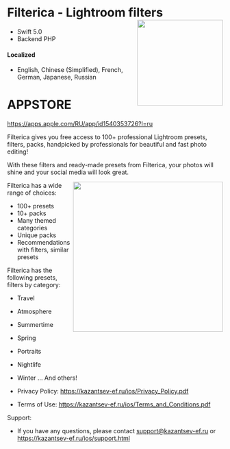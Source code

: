 # Filterica - Lightroom filters <img align="right" width="200" height="200" src="https://sun9-18.userapi.com/impg/hsAea2WZftWjVxeVcet1lTqAE5zgM-xuFYJWrA/I4IGgi-yI5Y.jpg?size=1024x1024&quality=96&proxy=1&sign=a5e40032b539c0e34a4ee36a76f8afa6&type=album">

- Swift 5.0
- Backend PHP

#### Localized
- English, Chinese (Simplified), French, German, Japanese, Russian

# APPSTORE 
https://apps.apple.com/RU/app/id1540353726?l=ru

Filterica gives you free access to 100+ professional Lightroom presets, filters, packs, handpicked by professionals for beautiful and fast photo editing!

With these filters and ready-made presets from Filterica, your photos will shine and your social media will look great. 

<img align="right" width="350" src="https://sun9-42.userapi.com/impg/xrI7f_uMd4jmAK1idbsjECxFbv4Swy1_R8IN_A/nHj57sGohjk.jpg?size=1308x1958&quality=96&proxy=1&sign=c15bb1375741bf438bb6a3078d32d2bd&type=album">

Filterica has a wide range of choices: 
- 100+ presets
- 10+ packs
- Many themed categories
- Unique packs
- Recommendations with filters, similar presets


Filterica has the following presets, filters by category:
- Travel
- Atmosphere
- Summertime
- Spring
- Portraits
- Nightlife
- Winter
...
And others!


- Privacy Policy:
https://kazantsev-ef.ru/ios/Privacy_Policy.pdf

- Terms of Use:
https://kazantsev-ef.ru/ios/Terms_and_Conditions.pdf

Support:
- If you have any questions, please contact
support@kazantsev-ef.ru
or 
https://kazantsev-ef.ru/ios/support.html
